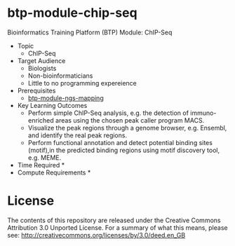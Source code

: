 # btp-module-chip-seq
Bioinformatics Training Platform (BTP) Module: ChIP-Seq

  * Topic
    * ChIP-Seq
  * Target Audience
    * Biologists
	* Non-bioinformaticians
	* Little to no programming expereience
  * Prerequisites
    * [btp-module-ngs-mapping](https://github.com/BPA-CSIRO-Workshops/btp-module-ngs-mapping)
  * Key Learning Outcomes
    * Perform simple ChIP-Seq analysis, e.g. the detection of immuno-enriched areas using the chosen peak caller program MACS.
    * Visualize the peak regions through a genome browser, e.g. Ensembl, and identify the real peak regions.
    * Perform functional annotation and detect potential binding sites (motif),in the predicted binding regions using motif discovery tool, e.g. MEME.
  * Time Required
    * 
  * Compute Requirements
    * 

License
=======
The contents of this repository are released under the Creative Commons
Attribution 3.0 Unported License. For a summary of what this means,
please see:
http://creativecommons.org/licenses/by/3.0/deed.en_GB
